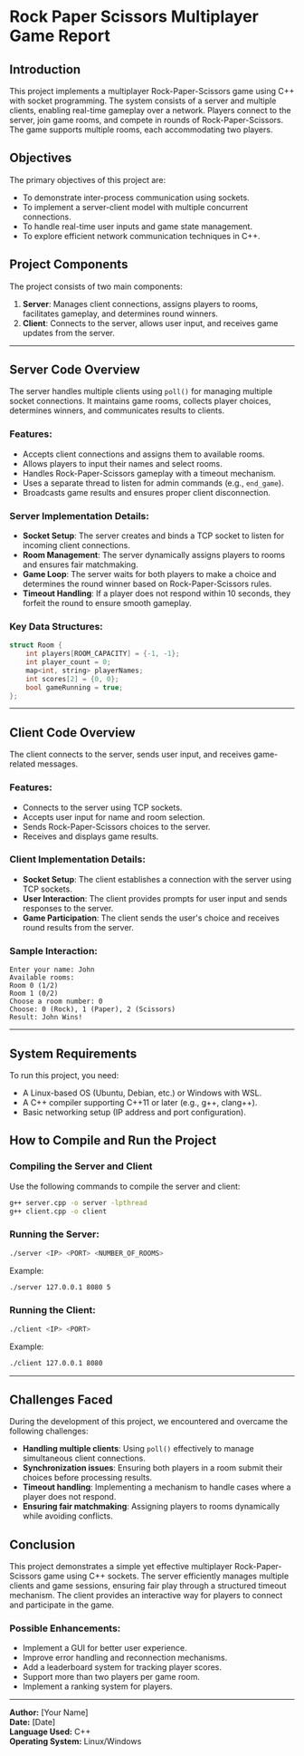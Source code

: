 # Rock Paper Scissors Multiplayer Game Report

## Introduction

This project implements a multiplayer Rock-Paper-Scissors game using C++ with socket programming. The system consists of a server and multiple clients, enabling real-time gameplay over a network. Players connect to the server, join game rooms, and compete in rounds of Rock-Paper-Scissors. The game supports multiple rooms, each accommodating two players.

## Objectives

The primary objectives of this project are:
- To demonstrate inter-process communication using sockets.
- To implement a server-client model with multiple concurrent connections.
- To handle real-time user inputs and game state management.
- To explore efficient network communication techniques in C++.

## Project Components

The project consists of two main components:

1. **Server**: Manages client connections, assigns players to rooms, facilitates gameplay, and determines round winners.
2. **Client**: Connects to the server, allows user input, and receives game updates from the server.

---

## Server Code Overview

The server handles multiple clients using `poll()` for managing multiple socket connections. It maintains game rooms, collects player choices, determines winners, and communicates results to clients.

### Features:

- Accepts client connections and assigns them to available rooms.
- Allows players to input their names and select rooms.
- Handles Rock-Paper-Scissors gameplay with a timeout mechanism.
- Uses a separate thread to listen for admin commands (e.g., `end_game`).
- Broadcasts game results and ensures proper client disconnection.

### Server Implementation Details:

- **Socket Setup**: The server creates and binds a TCP socket to listen for incoming client connections.
- **Room Management**: The server dynamically assigns players to rooms and ensures fair matchmaking.
- **Game Loop**: The server waits for both players to make a choice and determines the round winner based on Rock-Paper-Scissors rules.
- **Timeout Handling**: If a player does not respond within 10 seconds, they forfeit the round to ensure smooth gameplay.

### Key Data Structures:

```cpp
struct Room {
    int players[ROOM_CAPACITY] = {-1, -1};
    int player_count = 0;
    map<int, string> playerNames;
    int scores[2] = {0, 0};
    bool gameRunning = true;
};
```

---

## Client Code Overview

The client connects to the server, sends user input, and receives game-related messages.

### Features:

- Connects to the server using TCP sockets.
- Accepts user input for name and room selection.
- Sends Rock-Paper-Scissors choices to the server.
- Receives and displays game results.

### Client Implementation Details:

- **Socket Setup**: The client establishes a connection with the server using TCP sockets.
- **User Interaction**: The client provides prompts for user input and sends responses to the server.
- **Game Participation**: The client sends the user's choice and receives round results from the server.

### Sample Interaction:

```
Enter your name: John
Available rooms:
Room 0 (1/2)
Room 1 (0/2)
Choose a room number: 0
Choose: 0 (Rock), 1 (Paper), 2 (Scissors)
Result: John Wins!
```

---

## System Requirements

To run this project, you need:
- A Linux-based OS (Ubuntu, Debian, etc.) or Windows with WSL.
- A C++ compiler supporting C++11 or later (e.g., g++, clang++).
- Basic networking setup (IP address and port configuration).

## How to Compile and Run the Project

### Compiling the Server and Client

Use the following commands to compile the server and client:

```sh
g++ server.cpp -o server -lpthread
g++ client.cpp -o client
```

### Running the Server:

```sh
./server <IP> <PORT> <NUMBER_OF_ROOMS>
```

Example:

```sh
./server 127.0.0.1 8080 5
```

### Running the Client:

```sh
./client <IP> <PORT>
```

Example:

```sh
./client 127.0.0.1 8080
```

---

## Challenges Faced

During the development of this project, we encountered and overcame the following challenges:
- **Handling multiple clients**: Using `poll()` effectively to manage simultaneous client connections.
- **Synchronization issues**: Ensuring both players in a room submit their choices before processing results.
- **Timeout handling**: Implementing a mechanism to handle cases where a player does not respond.
- **Ensuring fair matchmaking**: Assigning players to rooms dynamically while avoiding conflicts.

## Conclusion

This project demonstrates a simple yet effective multiplayer Rock-Paper-Scissors game using C++ sockets. The server efficiently manages multiple clients and game sessions, ensuring fair play through a structured timeout mechanism. The client provides an interactive way for players to connect and participate in the game.

### Possible Enhancements:

- Implement a GUI for better user experience.
- Improve error handling and reconnection mechanisms.
- Add a leaderboard system for tracking player scores.
- Support more than two players per game room.
- Implement a ranking system for players.

---

**Author:** [Your Name]  
**Date:** [Date]  
**Language Used:** C++  
**Operating System:** Linux/Windows  
